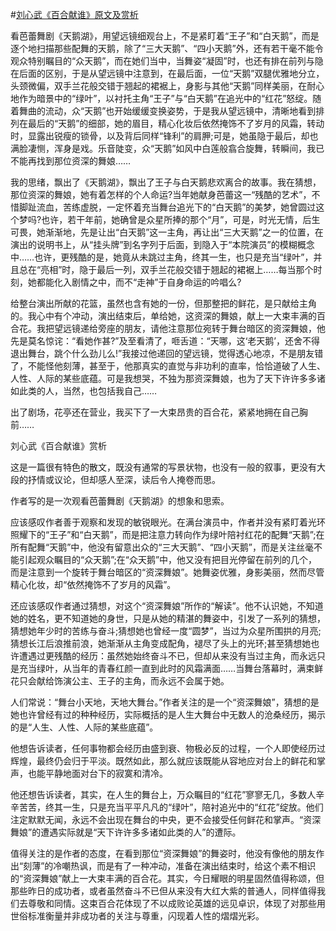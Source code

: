 #[刘心武《百合献谁》原文及赏析](https://www.vrrw.net/wx/10914.html)

看芭蕾舞剧《天鹅湖》，用望远镜细观台上，不是紧盯着“王子”和“白天鹅”，而是逐个地扫描那些配舞的天鹅，除了“三大天鹅”、“四小天鹅”外，还有若干毫不能令观众特别瞩目的“众天鹅”，而在她们当中，当舞姿“凝固”时，也还有排在前列与隐在后面的区别，于是从望远镜中注意到，在最后面，一位“天鹅”双腿优雅地分立，头颈微偏，双手兰花般交错于翘起的裙裾上，身影与其他“天鹅”同样美丽，在耐心地作为暗景中的“绿叶”，以衬托主角“王子”与“白天鹅”在追光中的“红花”怒绽。随着舞曲的流动，众“天鹅”也开始缓缓变换姿势，于是我从望远镜中，清晰地看到排列在最后的“天鹅”的细部，她的眉目，精心化妆后依然掩饰不了岁月的风霜，转动时，显露出锐瘦的锁骨，以及背后同样“锋利”的肩胛;可是，她虽隐于最后，却也满脸凄恻，浑身是戏。乐音陡变，众“天鹅”如风中白莲般翕合旋舞，转瞬间，我已不能再找到那位资深的舞娘……



我的思绪，飘出了《天鹅湖》，飘出了王子与白天鹅悲欢离合的故事。我在猜想，那位资深的舞娘，她有着怎样的个人命运?当年她献身芭蕾这一“残酷的艺术”，不惜脚趾流血，苦练虚脱，一定怀着充当舞台追光下的“白天鹅”的美梦，她曾圆过这个梦吗?也许，若干年前，她确曾是众星所捧的那个“月”，可是，时光无情，后生可畏，她渐渐地，先是让出“白天鹅”这一主角，再让出“三大天鹅”之一的位置，在演出的说明书上，从“挂头牌”到名字列于后面，到隐入于“本院演员”的模糊概念中……也许，更残酷的是，她竟从未跳过主角，终其一生，也只是充当“绿叶”，并且总在“亮相”时，隐于最后一列，双手兰花般交错于翘起的裙裾上……每当那个时刻，她都能化入剧情之中，而不“走神”于自身命运的吟唱么?

给整台演出所献的花篮，虽然也含有她的一份，但那整把的鲜花，是只献给主角的。我心中有个冲动，演出结束后，单给她，这资深的舞娘，献上一大束丰满的百合花。我把望远镜递给旁座的朋友，请他注意那位宛转于舞台暗区的资深舞娘，他先是莫名惊诧：“看她作甚?”及至看清了，咂舌道：“天哪，这‘老天鹅’，还舍不得退出舞台，跳个什么劲儿么!”我接过他递回的望远镜，觉得透心地凉，不是朋友错了，不能怪他刻薄，甚至于，他那真实的直觉与非功利的直率，恰恰道破了人生、人性、人际的某些底蕴。可是我想哭，不独为那资深舞娘，也为了天下许许多多诸如此类的人，当然，也包括我自己……

出了剧场，花亭还在营业，我买下了一大束昂贵的百合花，紧紧地拥在自己胸前……

刘心武《百合献谁》赏析

这是一篇很有特色的散文，既没有通常的写景状物，也没有一般的叙事，更没有大段的抒情或议论，但却感人至深，读后令人掩卷而思。

作者写的是一次观看芭蕾舞剧《天鹅湖》的想象和思索。

应该感叹作者善于观察和发现的敏锐眼光。在满台演员中，作者并没有紧盯着光环照耀下的“王子”和“白天鹅”，而是把注意力转向作为绿叶陪衬红花的配舞“天鹅”;在所有配舞“天鹅”中，他没有留意出众的“三大天鹅”、“四小天鹅”，而是关注丝毫不能引起观众瞩目的“众天鹅”;在“众天鹅”中，他又没有把目光停留在前列的几个，而是注意到一个旋转于舞台暗区的“资深舞娘”。她舞姿优雅，身影美丽，然而尽管精心化妆，却“依然掩饰不了岁月的风霜”。

还应该感叹作者通过猜想，对这个“资深舞娘”所作的“解读”。他不认识她，不知道她的姓名，更不知道她的身世，只是从她的精湛的舞姿中，引发了一系列的猜想，猜想她年少时的苦练与奋斗;猜想她也曾经一度“圆梦”，当过为众星所围拱的月亮;猜想长江后浪推前浪，她渐渐从主角变成配角，褪尽了头上的光环;甚至猜想她也许遭遇过更残酷的经历：虽然她始终奋斗不已，但却从来没有当过主角，而永远只是充当绿叶，从当年的青春红颜一直到此时的风霜满面……当舞台落幕时，满束鲜花只会献给饰演公主、王子的主角，而永远不会属于她。

人们常说：“舞台小天地，天地大舞台。”作者关注的是一个“资深舞娘”，猜想的是她也许曾经有过的种种经历，实际概括的是人生大舞台中无数人的沧桑经历，揭示的是“人生、人性、人际的某些底蕴”。

他想告诉读者，任何事物都会经历由盛到衰、物极必反的过程，一个人即使经历过辉煌，最终仍会归于平淡。既然如此，那么就应该既能从容地应对台上的鲜花和掌声，也能平静地面对台下的寂寞和清冷。

他还想告诉读者，其实，在人生的舞台上，万众瞩目的“红花”寥寥无几，多数人辛辛苦苦，终其一生，只是充当平平凡凡的“绿叶”，陪衬追光中的“红花”绽放。他们注定默默无闻，永远不会出现在舞台的中央，更不会接受任何鲜花和掌声。“资深舞娘”的遭遇实际就是“天下许许多多诸如此类的人”的遭际。

值得关注的是作者的态度，在看到那位“资深舞娘”的舞姿时，他没有像他的朋友作出“刻薄”的冷嘲热讽，而是有了一种冲动，准备在演出结束时，给这个素不相识的“资深舞娘”献上一大束丰满的百合花。其实，今日耀眼的明星固然值得称颂，但那些昨日的成功者，或者虽然奋斗不已但从来没有大红大紫的普通人，同样值得我们去尊敬和同情。这束百合花体现了不以成败论英雄的远见卓识，体现了对那些用世俗标准衡量并非成功者的关注与尊重，闪现着人性的熠熠光彩。

